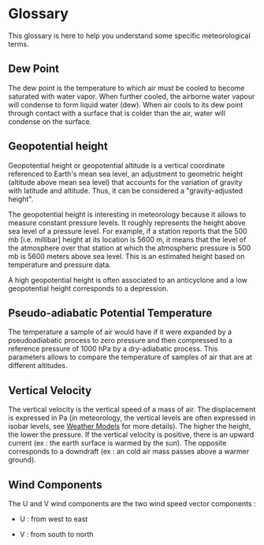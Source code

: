 # Glossary

This glossary is here to help you understand some specific meteorological terms.

<a name="dew-point"></a>

## Dew Point

The dew point is the temperature to which air must be cooled to become saturated with water vapor. When further cooled, the airborne water vapour will condense to form liquid water (dew). When air cools to its dew point through contact with a surface that is colder than the air, water will condense on the surface.

<a name="geopotential-height"></a>

## Geopotential height

Geopotential height or geopotential altitude is a vertical coordinate referenced to Earth's mean sea level, an adjustment to geometric height (altitude above mean sea level) that accounts for the variation of gravity with latitude and altitude. Thus, it can be considered a "gravity-adjusted height". 

The geopotential height is interesting in meteorology because it allows to measure constant pressure levels. It roughly represents the height above sea level of a pressure level. For example, if a station reports that the 500 mb [i.e. millibar] height at its location is 5600 m, it means that the level of the atmosphere over that station at which the atmospheric pressure is 500 mb is 5600 meters above sea level. This is an estimated height based on temperature and pressure data.

A high geopotential height is often associated to an anticyclone and a low geopotential height corresponds to a depression.

<a name="potential-temp"></a>

## Pseudo-adiabatic Potential Temperature

The temperature a sample of air would have if it were expanded by a pseudoadiabatic process to zero pressure and then compressed to a reference pressure of 1000 hPa by a dry-adiabatic process. This parameters allows to compare the temperature of samples of air that are at different altitudes.

<a name="vertical-velocity"></a>

## Vertical Velocity

The vertical velocity is the vertical speed of a mass of air. The displacement is expressed in Pa (in meteorology, the vertical levels are often expressed in isobar levels, see [Weather Models](../../../data/weather-models) for more details). The higher the height, the lower the pressure. If the vertical velocity is positive, there is an upward current (ex : the earth surface is warmed by the sun). The opposite corresponds to a downdraft (ex : an cold air mass passes above a warmer ground).

<a name="wind-comp"></a>

## Wind Components

The U and V wind components are the two wind speed vector components :

* U : from west to east
  
* V : from south to north
